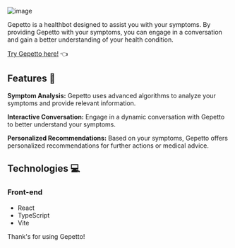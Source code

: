 ![image](https://github.com/vitoraugustto/gepetto/assets/60718553/6bd1d556-48ee-49e5-ad69-8e833b0caa49)

Gepetto is a healthbot designed to assist you with your symptoms. By providing Gepetto with your symptoms, you can engage in a conversation and gain a better understanding of your health condition.

[Try Gepetto here!](https://gepetto-bot.vercel.app) 👈

## Features 🚀

**Symptom Analysis:** Gepetto uses advanced algorithms to analyze your symptoms and provide relevant information.

**Interactive Conversation:** Engage in a dynamic conversation with Gepetto to better understand your symptoms.

**Personalized Recommendations:** Based on your symptoms, Gepetto offers personalized recommendations for further actions or medical advice.

## Technologies 💻

### Front-end

- React
- TypeScript
- Vite

Thank's for using Gepetto!
